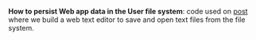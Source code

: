 **How to persist Web app data in the User file system**: code used on [post](https://joaomelo.substack.com) where we build a web text editor to save and open text files from the file system.
